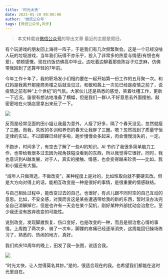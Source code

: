 ```yaml
---
title: '时光太快'
date: 2025-05-20 00:00:00
author: '微信公众号'
tags: [微信公众号,同步]
---
```


> 本文转载自[微信公众号](https://mp.weixin.qq.com/)的导出文章
最近的主题是叙旧。

有个玩游戏的朋友回上海待一阵子，于是我们有几次频繁聚会。这是一个已经没啥人玩的垃圾游戏，当年我们玩得不亦乐乎，投入了非常多的热爱与情感(有恨也有爱）。顿顿感慨，现在约饭仿佛高中毕业。边吃着边聊着那些陈谷子烂芝麻，仿佛带我回到了还算年轻的7年前。

今年工作十年了，我的职场发小们相约要在一起开始第一份工作的五月聚一次。和红妈是我离开那座商务楼之后就没见过，和敏和茜上一次见已经是疫情之前了，说疫情之前有种“上个世纪”的气氛。大家伙儿还是熟悉的感觉，笑着吐槽工作，更新一下近况。笛很有想法地准备了横幅，但是我们一群i人不好意思去外面摆拍，敲密密地在火锅店里拿出来玩了一下。

![](./assets/17556660435850.635971928774641.jpeg)

反而是经常见面的田小姐让我最为意外，人瘦了好多，隔了个春天没见，忽然就瘦了三圈。而我，失败的冬训和养伤的春天让我胖了三圈。嗯？忽然找到了质量守恒定律的实证。不过脚踝已经好多啦，跑步慢慢会多起来，肉会慢慢消失的，一定。

不跑步，时间多了，有空去了解了一些AI的知识。AI 节约了我很多简单脑力工作，也带给我很多过去因为视角狭隘没看到的东西，所以我觉得它很好。同时，我也意识到AI越发展，对于人，真实的接触、情感，也会变得越来珍贵——比如，我和小猫还有大猫。

“成年人只做筛选，不做改变”，某种程度上是对的，比如性取向就不要硬去改。但是大方向对得上的话，能相互改变是一种是很好的事情，是很重要的情感联结。

与自己相处过程中，能改变过去的自己，也很好，有点儿跟不同时空的自己互动的意思。比如，不安全感，对我而言这是某些遭遇带给我的新的东西，暂时没办法完全自己消解掉它，但是也许有一天会在某个契机，刚好某种外部扰动会治愈它。至少我还没有放弃改变的可能性。

说到改变，发现脚崴恢复、伤口变好，也是改变的一种，而且是很治愈心情的事情。上周跑了两次步、骑了一次车，脚踝的疼痛已经逐渐消失，这周能回归操场练习了，熟悉的、热闹的地方，真好。

我们欢庆10周年的晚上，田发了我一张图，说适合我。

![](./assets/17556660435870.757253622960312.jpeg)

“时光太快，让人觉得莫名其妙。”是的，很适合现在的我。也希望我们都能在这时光里自在。